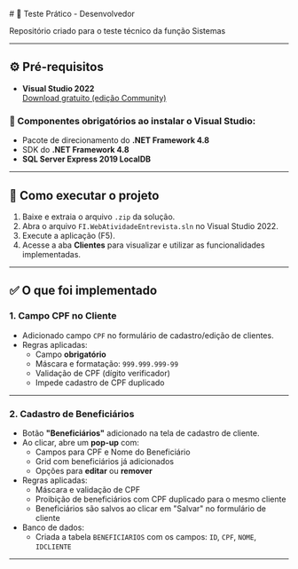 ﻿﻿# 🧪 Teste Prático - Desenvolvedor

Repositório criado para o teste técnico da função Sistemas

---

## ⚙️ Pré-requisitos

- **Visual Studio 2022**  
  [Download gratuito (edição Community)](https://visualstudio.microsoft.com/pt-br/downloads/)

### 🔧 Componentes obrigatórios ao instalar o Visual Studio:

- Pacote de direcionamento do **.NET Framework 4.8**
- SDK do **.NET Framework 4.8**
- **SQL Server Express 2019 LocalDB**

---

## 🚀 Como executar o projeto

1. Baixe e extraia o arquivo `.zip` da solução.
2. Abra o arquivo `FI.WebAtividadeEntrevista.sln` no Visual Studio 2022.
3. Execute a aplicação (F5).
4. Acesse a aba **Clientes** para visualizar e utilizar as funcionalidades implementadas.

---

## ✅ O que foi implementado

### 1. Campo CPF no Cliente

- Adicionado campo `CPF` no formulário de cadastro/edição de clientes.
- Regras aplicadas:
  - Campo **obrigatório**
  - Máscara e formatação: `999.999.999-99`
  - Validação de CPF (dígito verificador)
  - Impede cadastro de CPF duplicado

---

### 2. Cadastro de Beneficiários

- Botão **"Beneficiários"** adicionado na tela de cadastro de cliente.
- Ao clicar, abre um **pop-up** com:
  - Campos para CPF e Nome do Beneficiário
  - Grid com beneficiários já adicionados
  - Opções para **editar** ou **remover**
- Regras aplicadas:
  - Máscara e validação de CPF
  - Proibição de beneficiários com CPF duplicado para o mesmo cliente
  - Beneficiários são salvos ao clicar em "Salvar" no formulário de cliente
- Banco de dados:
  - Criada a tabela `BENEFICIARIOS` com os campos: `ID`, `CPF`, `NOME`, `IDCLIENTE`

---